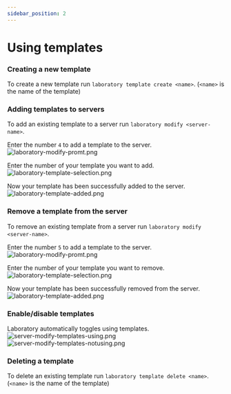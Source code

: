```yaml
---
sidebar_position: 2
---
```


# Using templates

### Creating a new template

To create a new template run `laboratory template create <name>`. (`<name>` is the name of the template)

### Adding templates to servers

To add an existing template to a server run `laboratory modify <server-name>`.

Enter the number `4` to add a template to the server.
![laboratory-modify-promt.png](/img/docs/laboratory-template-promt-4.png)

Enter the number of your template you want to add.
![laboratory-template-selection.png](/img/docs/laboratory-template-selection.png)

Now your template has been successfully added to the server.
![laboratory-template-added.png](/img/docs/laboratory-template-added.png)

### Remove a template from the server

To remove an existing template from a server run `laboratory modify <server-name>`.

Enter the number `5` to add a template to the server.
![laboratory-modify-promt.png](/img/docs/laboratory-template-promt-5.png)

Enter the number of your template you want to remove.
![laboratory-template-selection.png](/img/docs/laboratory-template-selection.png)

Now your template has been successfully removed from the server.
![laboratory-template-added.png](/img/docs/laboratory-template-added.png)

### Enable/disable templates

Laboratory automatically toggles using templates.
![server-modify-templates-using.png](/img/docs/server-modify-templates-using.png)
![server-modify-templates-notusing.png](/img/docs/server-modify-templates-notusing.png)

### Deleting a template

To delete an existing template run `laboratory template delete <name>`. (`<name>` is the name of the template)
